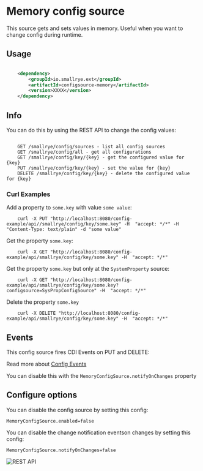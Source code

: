 # Memory config source

This source gets and sets values in memory. Useful when you want to change config during runtime.

## Usage

```xml

    <dependency>
        <groupId>io.smallrye.ext</groupId>
        <artifactId>configsource-memory</artifactId>
        <version>XXXX</version>
    </dependency>

```

## Info

You can do this by using the REST API to change the config values:

```

    GET /smallrye/config/sources - list all config sources
    GET /smallrye/config/all - get all configurations
    GET /smallrye/config/key/{key} - get the configured value for {key}
    PUT /smallrye/config/key/{key} - set the value for {key}
    DELETE /smallrye/config/key/{key} - delete the configured value for {key}

```

### Curl Examples

Add a property to `some.key` with value `some value`:

```
    curl -X PUT "http://localhost:8080/config-example/api//smallrye/config/key/some.key" -H  "accept: */*" -H  "Content-Type: text/plain" -d "some value"
```

Get the property `some.key`:

```
    curl -X GET "http://localhost:8080/config-example/api/smallrye/config/key/some.key" -H  "accept: */*"
```

Get the property `some.key` but only at the `SystemProperty` source:

```
    curl -X GET "http://localhost:8080/config-example/api/smallrye/config/key/some.key?configsource=SysPropConfigSource" -H  "accept: */*"
```

Delete the property `some.key`

```
    curl -X DELETE "http://localhost:8080/config-example/api/smallrye/config/key/some.key" -H  "accept: */*"
```

## Events

This config source fires CDI Events on PUT and DELETE:

Read more about [Config Events](https://github.com/microprofile-extensions/config-ext/blob/master/config-events/README.md)

You can disable this with the `MemoryConfigSource.notifyOnChanges` property

## Configure options

You can disable the config source by setting this config:
    
    MemoryConfigSource.enabled=false

You can disable the change notification eventson changes by setting this config:
    
    MemoryConfigSource.notifyOnChanges=false

![REST API](https://github.com/microprofile-extensions/config-ext/raw/master/configsource-memory/screenshot.png)
